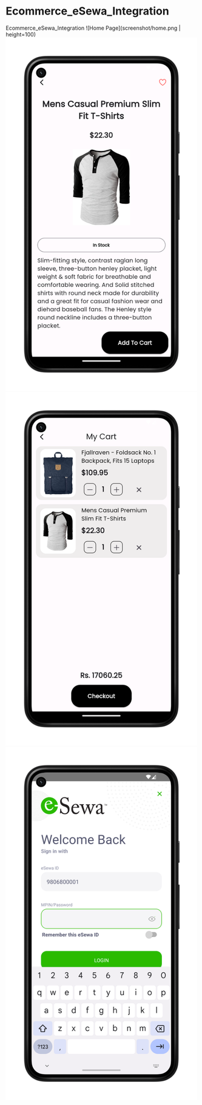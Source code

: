 # Ecommerce_eSewa_Integration
Ecommerce_eSewa_Integration 
![Home Page](screenshot/home.png | height=100)
![Product Details](screenshot/product_detail.png)
![Cart Page](screenshot/cart.png)
![Esewa Integrated](screenshot/esewa.png)
